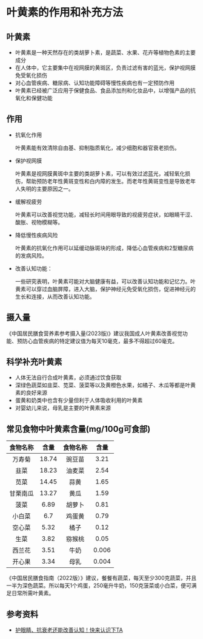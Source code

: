 # 叶黄素的作用和补充方法

## 叶黄素
* 叶黄素是一种天然存在的类胡萝卜素，是蔬菜、水果、花卉等植物色素的主要成分
* 在人体中，它主要集中在视网膜的黄斑区，负责过滤有害的蓝光，保护视网膜免受氧化损伤
* 对心血管疾病、糖尿病、认知功能障碍等慢性疾病也有一定预防作用
* 叶黄素已经被广泛应用于保健食品、食品添加剂和化妆品中，以增强产品的抗氧化和保健功能

## 作用
* 抗氧化作用

  叶黄素能有效清除自由基、抑制脂质氧化，减少细胞和器官衰老损伤。

* 保护视网膜

  叶黄素是视网膜黄斑中主要的类胡萝卜素，可以有效过滤蓝光，减轻氧化损伤，帮助预防老年性黄斑变性和白内障的发生。而老年性黄斑变性是导致老年人失明的主要原因之一。

* 缓解视疲劳

  叶黄素可以改善视觉功能，减轻长时间用眼导致的视疲劳症状，如眼睛干涩、酸胀、视物模糊等。

* 降低慢性疾病风险

  叶黄素的抗氧化作用可以延缓动脉斑块的形成，降低心血管疾病和2型糖尿病的发病风险。

* 改善认知功能：

  一些研究表明，叶黄素可能对大脑健康有益，可以改善认知功能和记忆力。叶黄素可以穿过血脑屏障，进入大脑，保护神经元免受氧化损伤，促进神经元的生长和连接，从而改善认知功能。

## 摄入量
《中国居民膳食营养素参考摄入量(2023版)》建议我国成人叶黄素改善视觉功能、预防心血管疾病的特定建议值为每天10毫克，最多不得超过60毫克。

## 科学补充叶黄素
* 人体无法自行合成叶黄素，必须通过饮食获取
* 深绿色蔬菜如韭菜、苋菜、菠菜等以及黄橙色水果，如橘子、木瓜等都是叶黄素的良好来源
* 蛋黄和奶类中也含有少量但利于人体吸收利用的叶黄素
* 对婴幼儿来说，母乳是主要的叶黄素来源

## 常见食物中叶黄素含量(mg/100g可食部)

| 食物名称 | 含量 | 食物名称 | 含量 |
| :--: | :--: | :--: | :--: |
| 万寿菊 | 18.74 | 豌豆苗 | 3.21 |
| 韭菜 | 18.23 | 油麦菜 | 2.54 |
| 苋菜 | 14.45 | 蒜黄 | 1.65 |
| 甘栗南瓜 | 13.27 | 黄瓜 | 1.59 |
| 菠菜 | 6.89 | 胡萝卜 | 0.81 |
| 小白菜 | 6.7 | 鸡蛋黄 | 0.79 |
| 空心菜 | 5.32 | 橘子 | 0.12 |
| 生菜 | 3.82 | 猕猴桃 | 0.05 |
| 西兰花 | 3.51 | 牛奶 | 0.006 |
| 开心果 | 3.34 | 母乳 | 0.004 |

《中国居民膳食指南（2022版）》建议，餐餐有蔬菜，每天至少300克蔬菜，并且一半为深色蔬菜。所以每天1个鸡蛋，250毫升牛奶，150克菠菜或小白菜，便可满足日常所需叶黄素。

## 参考资料
* [护眼睛、抗衰老还能改善认知！快来认识下TA](https://mp.weixin.qq.com/s/uvv6dSfK2wL0iCKeXpzH1A)
